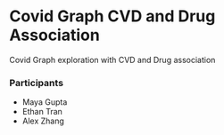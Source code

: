 # Covid Graph CVD and Drug Association
Covid Graph exploration with CVD and Drug association
### Participants
- Maya Gupta
- Ethan Tran
- Alex Zhang
